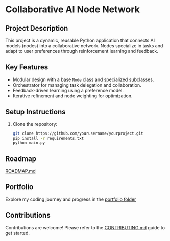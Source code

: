 # Collaborative AI Node Network

## **Project Description**
This project is a dynamic, reusable Python application that connects AI models (nodes) into a collaborative network. Nodes specialize in tasks and adapt to user preferences through reinforcement learning and feedback.

## **Key Features**
- Modular design with a base `Node` class and specialized subclasses.
- Orchestrator for managing task delegation and collaboration.
- Feedback-driven learning using a preference model.
- Iterative refinement and node weighting for optimization.

## **Setup Instructions**
1. Clone the repository:
   ```bash
   git clone https://github.com/yourusername/yourproject.git
   pip install -r requirements.txt
   python main.py

## **Roadmap**
[ROADMAP.md](https://github.com/hbruinsma/node_network/blob/main/ROADMAP.md)

## **Portfolio**
Explore my coding journey and progress in the [portfolio folder](https://github.com/hbruinsma/node_network/tree/main/docs/portfolio)

## **Contributions**
Contributions are welcome! Please refer to the [CONTRIBUTING.md](https://github.com/hbruinsma/node_network/blob/main/docs/Contributing.md) guide to get started.
